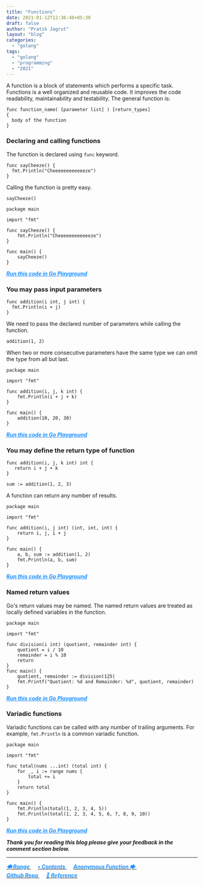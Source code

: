 ```yaml
---
title: "Functions"
date: 2021-01-12T12:36:48+05:30
draft: false
author: "Pratik Jagrut"
layout: "blog"
categories:
  - "golang"
tags:
  - "golang"
  - "programming"
  - "2021"
---
```


A function is a block of statements which performs a specific task. Functions is a well organized and reusable code. It improves the code readability, maintainability and testability. The general function is: 

```
func function_name( [parameter list] ) [return_types]
{
  body of the function
}
```

### Declaring and calling functions

The function is declared using `func` keyword.

```
func sayCheeze() {
  fmt.Println("Cheeeeeeeeeeeeze")
}
```
Calling the function is pretty easy.

```
sayCheeze()
```

```
package main

import "fmt"

func sayCheeze() {
	fmt.Println("Cheeeeeeeeeeeeze")
}

func main() {
	sayCheeze()
}
```
***<a href="https://play.golang.org/p/sz4RmqzeqZZ" style="color:DodgerBlue" target="_blank">Run this code in Go Playground</a>***

### You may pass input parameters

```
func addition(i int, j int) {
  fmt.Println(i + j)
}
```

We need to pass the declared number of parameters while calling the function.

```
addition(1, 2)
```

When two or more consecutive parameters have the same type we can omit the type from all but last.

```
package main

import "fmt"

func addition(i, j, k int) {
	fmt.Println(i + j + k)
}

func main() {
	addition(10, 20, 30)
}
```
***<a href="https://play.golang.org/p/Hd3WlDtdSbI" style="color:DodgerBlue" target="_blank">Run this code in Go Playground</a>***

### You may define the return type of function

```
func addition(i, j, k int) int {
   return i + j + k
}
```
```
sum := addition(1, 2, 3)
```

A function can return any number of results.

```
package main

import "fmt"

func addition(i, j int) (int, int, int) {
	return i, j, i + j
}

func main() {
	a, b, sum := addition(1, 2)
	fmt.Println(a, b, sum)
}
```
***<a href="https://play.golang.org/p/hqkVQEkp_Ik" style="color:DodgerBlue" target="_blank">Run this code in Go Playground</a>***

### Named return values

Go's return values may be named. The named return values are treated as locally defined variables in the function.

```
package main

import "fmt"

func division(i int) (quotient, remainder int) {
	quotient = i / 10
	remainder = i % 10
	return
}
func main() {
	quotient, remainder := division(125)
	fmt.Printf("Quotient: %d and Remainder: %d", quotient, remainder)
}
```
***<a href="https://play.golang.org/p/4mOb0aPX7B2" style="color:DodgerBlue" target="_blank">Run this code in Go Playground</a>***

### Variadic functions

Variadic functions can be called with any number of trailing arguments. 
For example, `fmt.Println` is a common variadic function.

```
package main

import "fmt"

func total(nums ...int) (total int) {
	for _, i := range nums {
		total += i
	}
	return total
}

func main() {
	fmt.Println(total(1, 2, 3, 4, 5))
	fmt.Println(total(1, 2, 3, 4, 5, 6, 7, 8, 9, 10))
}
```
***<a href="https://play.golang.org/p/g0EkydaW9k2" style="color:DodgerBlue" target="_blank">Run this code in Go Playground</a>***

***Thank you for reading this blog please give your feedback in the comment section below.***
<hr>

<a href="/blog/golang/series/range">
  <b style="color:DodgerBlue">
    <i>🡄 Range</i>
  </b>
</a> &emsp;

<a href="/blog/golang/series/contents">
  <b style="color:DodgerBlue">
    <i>• Contents</i>
  </b>
</a>  &emsp;

<a href="/blog/golang/series/anonymous_func">
    <b style="color:DodgerBlue">
        <i>Anonymous Function 🡆</i>
    </b>
</a>  &emsp;

<br>

<a href="https://github.com/pratikjagrut/go-tutorial" target="_blank">
  <b style="color:DodgerBlue" class="fab fa-github">
    <i>Github Repo</i>
  </b>
</a>  &emsp;

<a href="https://github.com/pratikjagrut/go-tutorial/blob/master/REFERENCE.md" target="_blank">
  <b style="color:DodgerBlue">
    <i>&#128279; Reference</i>
  </b>
</a>